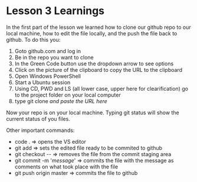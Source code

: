 # Lesson 3 Learnings

In the first part of the lesson we learned how to clone our github repo to our local machine, how to edit the file locally, and the push the file back to github.
To do this you:

1. Goto github.com and log in
2. Be in the repo you want to clone
3. In the Green Code button use the dropdown arrow to see options
4. Click on the picture of the clipboard to copy the URL to the clipboard
5. Open Windows PowerShell
6. Start a Ubuntu session
7. Using CD, PWD and LS (all lower case, upper here for clearification) go to the project folder on your local computer
8. type git clone _and paste the URL here_

Now your repo is on your local machine. Typing git status will show the current status of you files.

Other important commands:

* code . => opens the VS editor
* git add <file> => sets the edited file ready to be commited to github
* git checkout -- <file> => removes the file from the commit staging area
* git commit -m '_message_' => commits the file with the message as comments on what took place with the file
* git push origin master => commits the file to github

